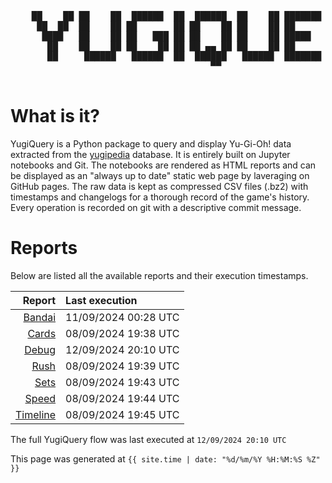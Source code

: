 <div align='center'>
    <pre>
    <br>
    ██    ██ ██    ██  ██████  ██  ██████  ██    ██ ███████ ██████  ██    ██ 
     ██  ██  ██    ██ ██       ██ ██    ██ ██    ██ ██      ██   ██  ██  ██  
      ████   ██    ██ ██   ███ ██ ██    ██ ██    ██ █████   ██████    ████   
       ██    ██    ██ ██    ██ ██ ██ ▄▄ ██ ██    ██ ██      ██   ██    ██    
       ██     ██████   ██████  ██  ██████   ██████  ███████ ██   ██    ██    
                                      ▀▀                                     
    </pre>
</div>

# What is it?

YugiQuery is a Python package to query and display Yu-Gi-Oh! data extracted from the [yugipedia](http://yugipedia.com) database. It is entirely built on Jupyter notebooks and Git. The notebooks are rendered as HTML reports and can be displayed as an "always up to date" static web page by laveraging on GitHub pages. The raw data is kept as compressed CSV files (.bz2) with timestamps and changelogs for a thorough record of the game's history. Every operation is recorded on git with a descriptive commit message. 

# Reports

Below are listed all the available reports and their execution timestamps. 

|                    Report | Last execution       |
| -------------------------:|:-------------------- |
| [Bandai](reports/Bandai.html) | 11/09/2024 00:28 UTC |
| [Cards](reports/Cards.html) | 08/09/2024 19:38 UTC |
| [Debug](reports/Debug.html) | 12/09/2024 20:10 UTC |
| [Rush](reports/Rush.html) | 08/09/2024 19:39 UTC |
| [Sets](reports/Sets.html) | 08/09/2024 19:43 UTC |
| [Speed](reports/Speed.html) | 08/09/2024 19:44 UTC |
| [Timeline](reports/Timeline.html) | 08/09/2024 19:45 UTC |


The full YugiQuery flow was last executed at `12/09/2024 20:10 UTC`

This page was generated at `{{ site.time | date: "%d/%m/%Y %H:%M:%S %Z" }}`
